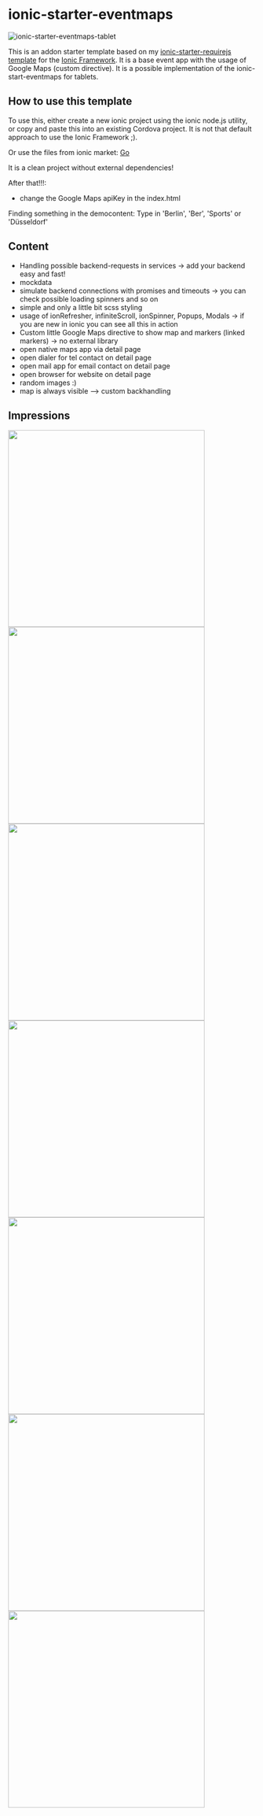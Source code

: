 # ionic-starter-eventmaps

![ionic-starter-eventmaps-tablet](https://cloud.githubusercontent.com/assets/2264672/9706706/7a10b90a-54ee-11e5-95a0-1af1313410dc.png)

This is an addon starter template based on my [ionic-starter-requirejs template](https://github.com/KillerCodeMonkey/ionic-starter-requirejs) for the [Ionic Framework](http://ionicframework.com/). It is a base event app with the usage of Google Maps (custom directive). It is a possible implementation of the ionic-start-eventmaps for tablets.

## How to use this template

To use this, either create a new ionic project using the ionic node.js utility, or copy and paste this into an existing Cordova project. It is not that default approach to use the Ionic Framework ;).

Or use the files from ionic market:
[Go](http://market.ionic.io/starters/event-app-and-maps-tablet)

It is a clean project without external dependencies!

After that!!!:

- change the Google Maps apiKey in the index.html

Finding something in the democontent:
Type in 'Berlin', 'Ber', 'Sports' or 'Düsseldorf'

## Content

- Handling possible backend-requests in services -> add your backend easy and fast!
- mockdata
- simulate backend connections with promises and timeouts -> you can check possible loading spinners and so on
- simple and only a little bit scss styling
- usage of ionRefresher, infiniteScroll, ionSpinner, Popups, Modals -> if you are new in ionic you can see all this in action
- Custom little Google Maps directive to show map and markers (linked markers) -> no external library
- open native maps app via detail page
- open dialer for tel contact on detail page
- open mail app for email contact on detail page
- open browser for website on detail page
- random images :)
- map is always visible --> custom backhandling

## Impressions

<img src="https://cloud.githubusercontent.com/assets/2264672/9698097/4bc21248-53a8-11e5-8020-19d0aa672eda.png" height="400">
<img src="https://cloud.githubusercontent.com/assets/2264672/9698096/4bbf74d4-53a8-11e5-8a66-e22af1ad4b9e.png" height="400">
<img src="https://cloud.githubusercontent.com/assets/2264672/9698098/4bc2dc00-53a8-11e5-8cbe-c1572679920c.png" height="400">
<img src="https://cloud.githubusercontent.com/assets/2264672/9698100/4bc6246e-53a8-11e5-8c2f-610c65e880e9.png" height="400">
<img src="https://cloud.githubusercontent.com/assets/2264672/9698101/4bc7cb3e-53a8-11e5-8743-a3ca5c053695.png" height="400">
<img src="https://cloud.githubusercontent.com/assets/2264672/9698099/4bc4a8b4-53a8-11e5-840e-e5ccfcda6672.png" height="400">
<img src="https://cloud.githubusercontent.com/assets/2264672/9698102/4bd8ec02-53a8-11e5-844b-0b199222718f.png" height="400">
